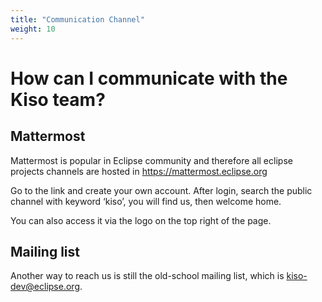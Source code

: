 ```yaml
---
title: "Communication Channel"
weight: 10
---
```


# How can I communicate with the Kiso team?

## Mattermost
Mattermost is popular in Eclipse community and therefore all eclipse projects channels are hosted in https://mattermost.eclipse.org

Go to the link and create your own account. After login, search the public channel with keyword ‘kiso’, you will find us, then welcome home.

You can also access it via the logo on the top right of the page.

## Mailing list
Another way to reach us is still the old-school mailing list, which is kiso-dev@eclipse.org.
